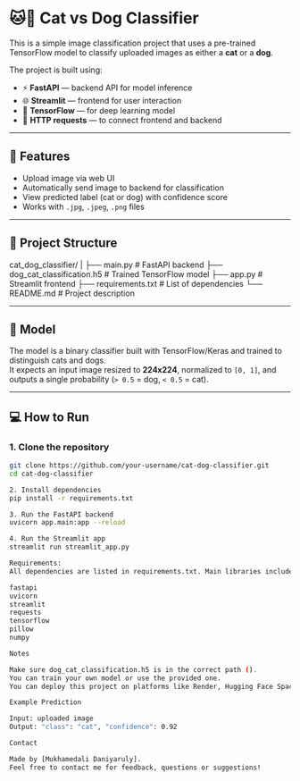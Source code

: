 # 🐱🐶 Cat vs Dog Classifier

This is a simple image classification project that uses a pre-trained TensorFlow model to classify uploaded images as either a **cat** or a **dog**.

The project is built using:

- ⚡️ **FastAPI** — backend API for model inference  
- 🌐 **Streamlit** — frontend for user interaction  
- 🧠 **TensorFlow** — for deep learning model  
- 📡 **HTTP requests** — to connect frontend and backend  

---

## 🚀 Features

- Upload image via web UI  
- Automatically send image to backend for classification  
- View predicted label (cat or dog) with confidence score  
- Works with `.jpg`, `.jpeg`, `.png` files  

---

## 📁 Project Structure

cat_dog_classifier/
|
├── main.py # FastAPI backend
├── dog_cat_classification.h5 # Trained TensorFlow model
├── app.py # Streamlit frontend
├── requirements.txt # List of dependencies
└── README.md # Project description


---

## 🧠 Model

The model is a binary classifier built with TensorFlow/Keras and trained to distinguish cats and dogs.  
It expects an input image resized to **224x224**, normalized to `[0, 1]`, and outputs a single probability (`> 0.5` = dog, `< 0.5` = cat).

---

## 💻 How to Run

### 1. Clone the repository

```bash
git clone https://github.com/your-username/cat-dog-classifier.git
cd cat-dog-classifier

2. Install dependencies
pip install -r requirements.txt

3. Run the FastAPI backend
uvicorn app.main:app --reload

4. Run the Streamlit app
streamlit run streamlit_app.py

Requirements:
All dependencies are listed in requirements.txt. Main libraries include:

fastapi
uvicorn
streamlit
requests
tensorflow
pillow
numpy

Notes

Make sure dog_cat_classification.h5 is in the correct path ().
You can train your own model or use the provided one.
You can deploy this project on platforms like Render, Hugging Face Spaces, or Heroku.

Example Prediction

Input: uploaded image
Output: "class": "cat", "confidence": 0.92

Contact

Made by [Mukhamedali Daniyaruly].
Feel free to contact me for feedback, questions or suggestions!

